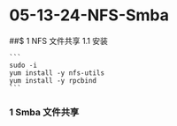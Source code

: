 # 05-13-24-NFS-Smba
##$ 1 NFS 文件共享
    1.1 安装

    ```
    sudo -i
    yum install -y nfs-utils
    yum install -y rpcbind
    ```


### 1 Smba 文件共享